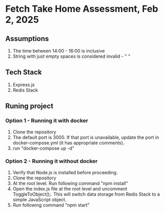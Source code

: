 # Fetch Take Home Assessment, Feb 2, 2025

## Assumptions
1. The time between 14:00 - 16:00 is inclusive
2. String with just empty spaces is considered invalid - " " 

## Tech Stack
1. Express.js
2. Redis Stack

## Runing project
### Option 1 - Running it with docker
1. Clone the repository
2. The default port is 3000. If that port is unavailable, update the port in docker-compose.yml (it has appropriate comments).
3. run "docker-compose up -d"

### Option 2 - Running it without docker
1. Verify that Node.js is installed before proceeding.
2. Clone the repository
3. At the root level. Run following command "npm install"
4. Open the index.js file at the root level and uncomment ToggleToObject();. This will switch data storage from Redis Stack to a simple JavaScript object.
5. Run following command "npm start"
